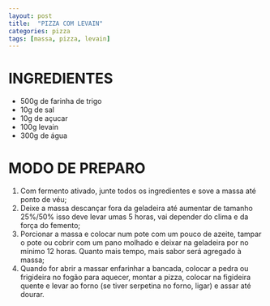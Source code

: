 ```yaml
---
layout: post
title:  "PIZZA COM LEVAIN"
categories: pizza
tags: [massa, pizza, levain]
---
```


INGREDIENTES
===

* 500g de farinha de trigo
* 10g de sal
* 10g de açucar
* 100g levain
* 300g de água

MODO DE PREPARO
===

1. Com fermento ativado, junte todos os ingredientes e sove a massa até ponto de véu;
2. Deixe a massa descançar fora da geladeira até aumentar de tamanho 25%/50% isso deve levar umas 5 horas, vai depender do clima e da força do femento;
3. Porcionar a massa e colocar num pote com um pouco de azeite, tampar o pote ou cobrir com um pano molhado e deixar na geladeira por no mínimo 12 horas. Quanto mais tempo, mais sabor será agregado à massa;
3. Quando for abrir a massar enfarinhar a bancada, colocar a pedra ou frigideira no fogão para aquecer, montar a pizza, colocar na figideira quente e levar ao forno (se tiver serpetina no forno, ligar) e assar até dourar.